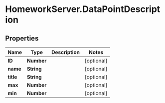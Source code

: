 # HomeworkServer.DataPointDescription

## Properties
Name | Type | Description | Notes
------------ | ------------- | ------------- | -------------
**ID** | **Number** |  | [optional] 
**name** | **String** |  | [optional] 
**title** | **String** |  | [optional] 
**max** | **Number** |  | [optional] 
**min** | **Number** |  | [optional] 


